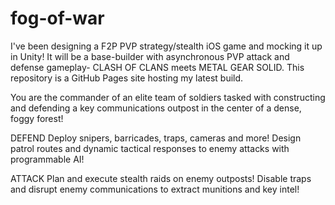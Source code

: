 # fog-of-war
I've been designing a F2P PVP strategy/stealth iOS game and mocking it up in Unity! It will be a base-builder with asynchronous PVP attack and defense gameplay- CLASH OF CLANS meets METAL GEAR SOLID. This repository is a GitHub Pages site hosting my latest build.

You are the commander of an elite team of soldiers tasked with constructing and defending a key communications outpost in the center of a dense, foggy forest! 

DEFEND
Deploy snipers, barricades, traps, cameras and more! Design patrol routes and dynamic tactical responses to enemy attacks with programmable AI!

ATTACK
Plan and execute stealth raids on enemy outposts! Disable traps and disrupt enemy communications to extract munitions and key intel!


